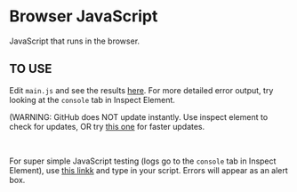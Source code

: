 # Browser JavaScript

JavaScript that runs in the browser.

## TO USE

Edit `main.js` and see the results [here](https://ayunami2000.github.io/javascript-is-better-than-python/browser). For more detailed error output, try looking at the `console` tab in Inspect Element.

(WARNING: GitHub does NOT update instantly. Use inspect element to check for updates, OR try [this one](https://raw.githack.com/ayunami2000/javascript-is-better-than-python/master/browser/index.html) for faster updates.

<br>

For super simple JavaScript testing (logs go to the `console` tab in Inspect Element), use [this linkk](https://ayunami2000.github.io/javascript-is-better-than-python/browser/js_runner.html) and type in your script. Errors will appear as an alert box.
